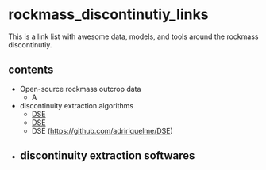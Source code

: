 # rockmass_discontinutiy_links
This is a link list with awesome data, models, and tools around the rockmass discontinutiy.

## contents
- Open-source rockmass outcrop data
  - A
- discontinuity extraction algorithms
  - [DSE](https://github.com/adririquelme/DSE)
  - [DSE](https://github.com/adririquelme/DSE)
  - DSE (https://github.com/adririquelme/DSE)
- discontinuity extraction softwares
  - 
